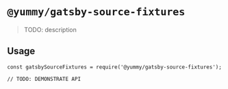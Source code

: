 # `@yummy/gatsby-source-fixtures`

> TODO: description

## Usage

```
const gatsbySourceFixtures = require('@yummy/gatsby-source-fixtures');

// TODO: DEMONSTRATE API
```
